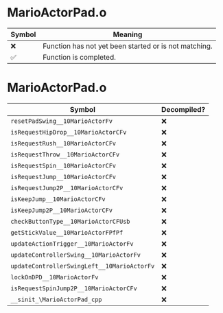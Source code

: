 # MarioActorPad.o
| Symbol | Meaning 
| ------------- | ------------- 
| :x: | Function has not yet been started or is not matching. 
| :white_check_mark: | Function is completed. 


# MarioActorPad.o
| Symbol | Decompiled? |
| ------------- | ------------- |
| `resetPadSwing__10MarioActorFv` | :x: |
| `isRequestHipDrop__10MarioActorCFv` | :x: |
| `isRequestRush__10MarioActorCFv` | :x: |
| `isRequestThrow__10MarioActorCFv` | :x: |
| `isRequestSpin__10MarioActorCFv` | :x: |
| `isRequestJump__10MarioActorCFv` | :x: |
| `isRequestJump2P__10MarioActorCFv` | :x: |
| `isKeepJump__10MarioActorCFv` | :x: |
| `isKeepJump2P__10MarioActorCFv` | :x: |
| `checkButtonType__10MarioActorCFUsb` | :x: |
| `getStickValue__10MarioActorFPfPf` | :x: |
| `updateActionTrigger__10MarioActorFv` | :x: |
| `updateControllerSwing__10MarioActorFv` | :x: |
| `updateControllerSwingLeft__10MarioActorFv` | :x: |
| `lockOnDPD__10MarioActorFv` | :x: |
| `isRequestSpinJump2P__10MarioActorCFv` | :x: |
| `__sinit_\MarioActorPad_cpp` | :x: |
